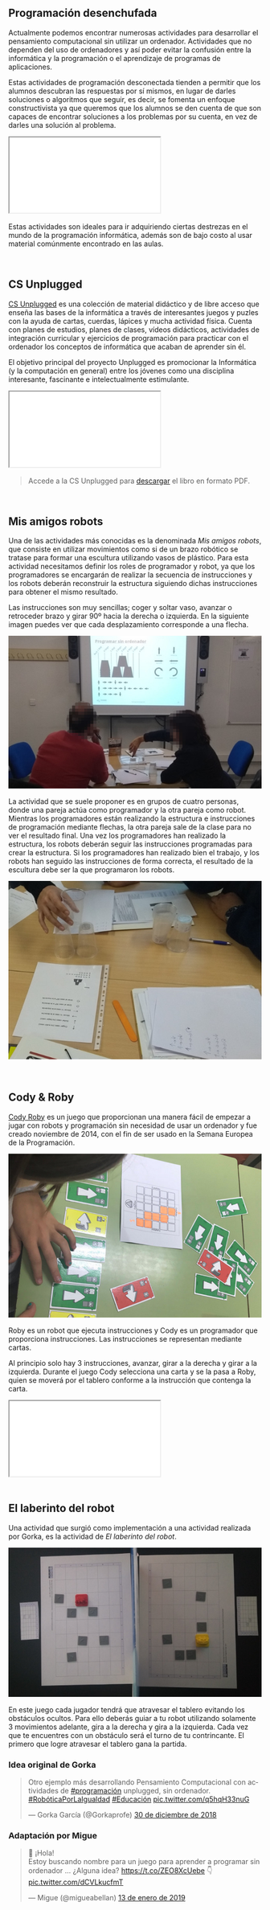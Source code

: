 ## Programación desenchufada

Actualmente podemos encontrar numerosas actividades para desarrollar el pensamiento computacional sin utilizar un ordenador. Actividades que no dependen del uso de ordenadores y así poder evitar la confusión entre la informática y la programación o el aprendizaje de programas de aplicaciones.

Estas actividades de programación desconectada tienden a permitir que los alumnos descubran las respuestas por sí mismos, en lugar de darles soluciones o algoritmos que seguir, es decir, se fomenta un enfoque constructivista ya que queremos que los alumnos se den cuenta de que son capaces de encontrar soluciones a los problemas por su cuenta, en vez de darles una solución al problema.

<div class="iframe">
  <iframe src="//www.youtube.com/embed/l7FwWt16IY4" allowfullscreen></iframe>
</div>

Estas actividades son ideales para ir adquiriendo ciertas destrezas en el mundo de la programación informática, además son de bajo costo al usar material comúnmente encontrado en las aulas.



<br />



## CS Unplugged

<a target="_blank" href="https://csunplugged.org/es/">CS Unplugged</a> es una colección de material didáctico y de libre acceso que enseña las bases de la informática a través de interesantes juegos y puzles con la ayuda de cartas, cuerdas, lápices y mucha actividad física. Cuenta con planes de estudios, planes de clases, vídeos didácticos, actividades de integración curricular y ejercicios de programación para practicar con el ordenador los conceptos de informática que acaban de aprender sin él. 

El objetivo principal del proyecto Unplugged es promocionar la Informática (y la computación en general) entre los jóvenes como una disciplina interesante, fascinante e intelectualmente estimulante. 

<div class="iframe">
  <iframe src="//www.youtube.com/embed/KOYy4kyLEHs" allowfullscreen></iframe>
</div>

> Accede a la CS Unplugged para <a target="_blank" href="https://classic.csunplugged.org/books/">descargar</a> el libro en formato PDF.



<br />



## Mis amigos robots

Una de las actividades más conocidas es la denominada *Mis amigos robots*, que consiste en utilizar movimientos como si de un brazo robótico se tratase para formar una escultura utilizando vasos de plástico. Para esta actividad necesitamos definir los roles de programador y robot, ya que los programadores se encargarán de realizar la secuencia de instrucciones y los robots deberán reconstruir la estructura siguiendo dichas instrucciones para obtener el mismo resultado.

Las instrucciones son muy sencillas; coger y soltar vaso, avanzar o retroceder brazo y girar 90º hacia la derecha o izquierda. En la siguiente imagen puedes ver que cada desplazamiento corresponde a una flecha.

![](img/vasos-programadores.jpg "Equipo programadores")

La actividad que se suele proponer es en grupos de cuatro personas, donde una pareja actúa como programador y la otra pareja como robot. Mientras los programadores están realizando la estructura e instrucciones de programación mediante flechas, la otra pareja sale de la clase para no ver el resultado final. Una vez los programadores han realizado la estructura, los robots deberán seguir las instrucciones programadas para crear la estructura. Si los programadores han realizado bien el trabajo, y los robots han seguido las instrucciones de forma correcta, el resultado de la escultura debe ser la que programaron los robots.

![](img/vasos-robots.jpg "Equipo robots")



<br />



## Cody & Roby

<a target="_blank" href="http://codeweek.it/cody-roby-en/">Cody Roby</a> es un juego que proporcionan una manera fácil de empezar a jugar con robots y programación sin necesidad de usar un ordenador y fue creado noviembre de 2014, con el fin de ser usado en la Semana Europea de la Programación.

![](img/codyroby.jpg "Cody & Roby")

Roby es un robot que ejecuta instrucciones y Cody es un programador que proporciona instrucciones. Las instrucciones se representan mediante cartas. 

Al principio solo hay 3 instrucciones, avanzar, girar a la derecha y girar a la izquierda. Durante el juego Cody selecciona una carta y se la pasa a Roby, quien se moverá por el tablero conforme a la instrucción que contenga la carta.

<div class="iframe">
  <iframe src="//www.youtube.com/embed/JiGjrOwOz6Y" allowfullscreen></iframe>
</div>



<br />


## El laberinto del robot

Una actividad que surgió como implementación a una actividad realizada por Gorka, es la actividad de *El laberinto del robot*.

![](img/laberinto.jpg "Laberinto por Gorka y Migue")

En este juego cada jugador tendrá que atravesar el tablero evitando los obstáculos ocultos. Para ello deberás guiar a tu robot utilizando solamente 3 movimientos adelante, gira a la derecha y gira a la izquierda. Cada vez que te encuentres con un obstáculo será el turno de tu contrincante. El primero que logre atravesar el tablero gana la partida.

### Idea original de Gorka

<blockquote class="twitter-tweet" data-lang="es"><p lang="es" dir="ltr">Otro ejemplo más desarrollando Pensamiento Computacional con actividades de <a href="https://twitter.com/hashtag/programaci%C3%B3n?src=hash&amp;ref_src=twsrc%5Etfw">#programación</a> unplugged, sin ordenador. <a href="https://twitter.com/hashtag/Rob%C3%B3ticaPorLaIgualdad?src=hash&amp;ref_src=twsrc%5Etfw">#RobóticaPorLaIgualdad</a> <a href="https://twitter.com/hashtag/Educaci%C3%B3n?src=hash&amp;ref_src=twsrc%5Etfw">#Educación</a> <a href="https://t.co/q5hqH33nuG">pic.twitter.com/q5hqH33nuG</a></p>&mdash; Gorka García (@Gorkaprofe) <a href="https://twitter.com/Gorkaprofe/status/1079352225430978562?ref_src=twsrc%5Etfw">30 de diciembre de 2018</a></blockquote>
<script async src="https://platform.twitter.com/widgets.js" charset="utf-8"></script>

### Adaptación por Migue

<blockquote class="twitter-tweet" data-lang="es"><p lang="es" dir="ltr">👋 ¡Hola!<br>Estoy buscando nombre para un juego para aprender a programar sin ordenador ... ¿Alguna idea? <a href="https://t.co/ZEO8XcUebe">https://t.co/ZEO8XcUebe</a> 👇 <a href="https://t.co/dCVLkucfmT">pic.twitter.com/dCVLkucfmT</a></p>&mdash; Migue (@migueabellan) <a href="https://twitter.com/migueabellan/status/1084519211404279809?ref_src=twsrc%5Etfw">13 de enero de 2019</a></blockquote>
<script async src="https://platform.twitter.com/widgets.js" charset="utf-8"></script>
